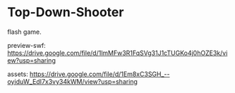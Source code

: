 # Top-Down-Shooter
flash game.


preview-swf: https://drive.google.com/file/d/1lmMFw3R1FqSVg31J1cTUGKo4j0hOZE3k/view?usp=sharing

assets: https://drive.google.com/file/d/1Em8xC3SGH_--oyiduW_EdI7x3vy34kWM/view?usp=sharing
